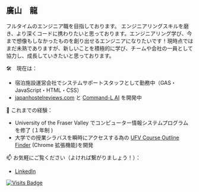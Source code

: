 <!--
## Hi!

I'm Ryu, aspiring full-time software developer in Tokyo, Japan. 

Seeking full-time roles in software development and always interested to hear about any projects you're working on!

🛠 Currently...
* Working as a part-time Systems Support employee at PLAY&co (GAS・JavaScript・HTML・CSS)
* Building [Japan Hostel Reviews](https://japanhostelreviews.com/)
* Learning new tricks on my skateboard

🚢 Previously...
* Completed a one-year Computer Information Systems certificate at the University of the Fraser Valley (Canada).
* Helped 20+ students access course outlines instantly with [UFV Course Outline Finder](https://github.com/lyuhiroyama/UFV-Course-Outline-Finder).

📫 Find me here...
* [LinkedIn](https://www.linkedin.com/in/ryu-hiroyama-168436157/)

-->

## 廣山　龍

フルタイムのエンジニア職を目指しております。
エンジニアリングスキルを磨き、より深くコードに携わりたいと思っております。エンジニアリング学び、今まで想像もしなかったものを創り出せるエンジニアになりたいです！現時点ではまだ未熟でありますが、新しいことを積極的に学び、チームや会社の一員として協力し、成長していきたいと思っております。

🛠　現在は：
* 宿泊施設運営会社でシステムサポートスタッフとして勤務中（GAS・JavaScript・HTML・CSS）
* [japanhostelreviews.com](https://japanhostelreviews.com/) と [Command-L AI](https://github.com/lyuhiroyama/CommandL-AI) を開発中

🚢 これまでの経験：
* University of the Fraser Valley でコンピューター情報システムプログラムを修了 (１年制 )
* 大学での授業シラバスを瞬時にアクセスする為の [UFV Course Outline Finder](https://chromewebstore.google.com/detail/ufv-course-outline-finder/mndjamfkhbpmaejlgmmmimpanhhhfkfd?hl=en) (Chrome 拡張機能)を開発

📫 お気軽にご覧ください（よければ繋がりましょう！）：
* [LinkedIn](https://www.linkedin.com/in/ryu-hiroyama-168436157/)

[![Visits Badge](https://badges.pufler.dev/visits/lyuhiroyama/lyuhiroyama)](https://badges.pufler.dev)




<!--
**lyuhiroyama/lyuhiroyama** is a ✨ _special_ ✨ repository because its `README.md` (this file) appears on your GitHub profile.

Here are some ideas to get you started:

- 🔭 I’m currently working on ...
- 🌱 I’m currently learning ...
- 👯 I’m looking to collaborate on ...
- 🤔 I’m looking for help with ...
- 💬 Ask me about ...
- 📫 How to reach me: ...
- 😄 Pronouns: ...
- ⚡ Fun fact: ...
-->
